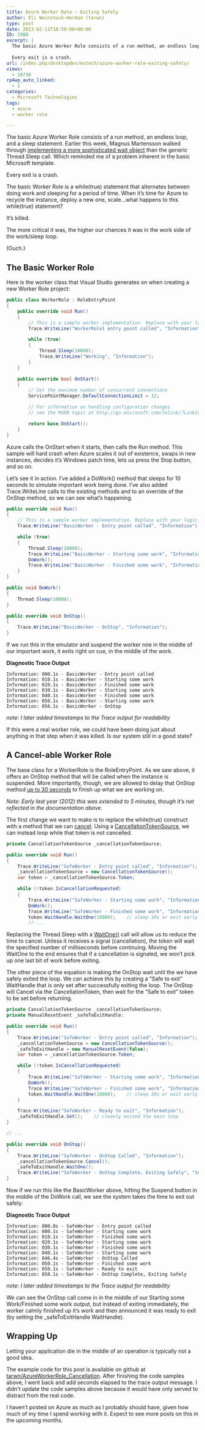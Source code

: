 ```yaml
---
title: Azure Worker Role – Exiting Safely
author: Eli Weinstock-Herman (tarwn)
type: post
date: 2013-02-11T18:59:00+00:00
ID: 1980
excerpt: |
  The basic Azure Worker Role consists of a run method, an endless loop, and a sleep statement. Earlier this week, Magnus Martensson walked through implementing a more sophisticated wait object than the generic Thread.Sleep call. Which reminded me of a problem inherent in the basic Microsoft template.
  
  Every exit is a crash.
url: /index.php/desktopdev/mstech/azure-worker-role-exiting-safely/
views:
  - 18730
rp4wp_auto_linked:
  - 1
categories:
  - Microsoft Technologies
tags:
  - azure
  - worker role

---
```

The basic Azure Worker Role consists of a run method, an endless loop, and a sleep statement. Earlier this week, Magnus Martensson walked through [implementing a more sophisticated wait object][1] than the generic Thread.Sleep call. Which reminded me of a problem inherent in the basic Microsoft template.

Every exit is a crash.

The basic Worker Role is a while(true) statement that alternates between doing work and sleeping for a period of time. When it&#8217;s time for Azure to recycle the instance, deploy a new one, scale&#8230;what happens to this while(true) statement?

It&#8217;s killed. 

The more critical it was, the higher our chances it was in the work side of the work/sleep loop.

(Ouch.)

## The Basic Worker Role

Here is the worker class that Visual Studio generates on when creating a new Worker Role project:

```csharp
public class WorkerRole : RoleEntryPoint
{
	public override void Run()
	{
		// This is a sample worker implementation. Replace with your logic.
		Trace.WriteLine("WorkerRole1 entry point called", "Information");

		while (true)
		{
			Thread.Sleep(10000);
			Trace.WriteLine("Working", "Information");
		}
	}

	public override bool OnStart()
	{
		// Set the maximum number of concurrent connections 
		ServicePointManager.DefaultConnectionLimit = 12;

		// For information on handling configuration changes
		// see the MSDN topic at http://go.microsoft.com/fwlink/?LinkId=166357.

		return base.OnStart();
	}
}
```
Azure calls the OnStart when it starts, then calls the Run method. This sample will hard crash when Azure scales it out of existence, swaps in new instances, decides it&#8217;s Windows patch time, lets us press the Stop button, and so on. 

Let&#8217;s see it in action. I&#8217;ve added a DoWork() method that sleeps for 10 seconds to simulate important work being done. I&#8217;ve also added Trace.WriteLine calls to the existing methods and to an override of the OnStop method, so we can see what&#8217;s happening.

```csharp
public override void Run()
{
	// This is a sample worker implementation. Replace with your logic.
	Trace.WriteLine("BasicWorker - Entry point called", "Information");

	while (true)
	{
		Thread.Sleep(10000);
		Trace.WriteLine("BasicWorker - Starting some work", "Information");
		DoWork();
		Trace.WriteLine("BasicWorker - Finished some work", "Information");
	}
}

public void DoWork()
{
	Thread.Sleep(10000);
}

public override void OnStop()
{
	Trace.WriteLine("BasicWorker - OnStop", "Information");
}
```
If we run this in the emulator and suspend the worker role in the middle of our important work, it exits right on cue, in the middle of the work.

**Diagnostic Trace Output**

```text
Information: 000.1s - BasicWorker - Entry point called
Information: 010.1s - BasicWorker - Starting some work
Information: 020.1s - BasicWorker - Finished some work
Information: 030.1s - BasicWorker - Starting some work
Information: 040.1s - BasicWorker - Finished some work
Information: 050.1s - BasicWorker - Starting some work
Information: 056.1s - BasicWorker - OnStop
```
_note: I later added timestamps to the Trace output for readability_

If this were a real worker role, we could have been doing just about anything in that step when it was killed. Is our system still in a good state?

## A Cancel-able Worker Role

The base class for a WorkerRole is the RoleEntryPoint. As we saw above, it offers an OnStop method that will be called when the instance is suspended. More importantly, though, we are allowed to delay that OnStop method [up to 30 seconds][2] to finish up what we are working on.

_Note: Early last year (2012) this was extended to 5 minutes, though it&#8217;s not reflected in the documentation above._

The first change we want to make is to replace the while(true) construct with a method that we can [cancel][3]. Using a [CancellationTokenSource][4], we can instead loop while that token is not cancelled.

```csharp
private CancellationTokenSource _cancellationTokenSource;

public override void Run()
{
	Trace.WriteLine("SafeWorker - Entry point called", "Information");
	_cancellationTokenSource = new CancellationTokenSource();
	var token = _cancellationTokenSource.Token;

	while (!token.IsCancellationRequested)
	{
		Trace.WriteLine("SafeWorker - Starting some work", "Information");
		DoWork();
		Trace.WriteLine("SafeWorker - Finished some work", "Information");
		token.WaitHandle.WaitOne(10000);	// sleep 10s or exit early if cancellation is signalled
		// ...
```
Replacing the Thread.Sleep with a [WaitOne()][5] call will allow us to reduce the time to cancel. Unless it receives a signal (cancellation), the token will wait the specified number of milliseconds before continuing. Moving the WaitOne to the end ensures that if a cancellation is signaled, we won&#8217;t pick up one last bit of work before exiting.

The other piece of the equation is making the OnStop wait until the we have safely exited the loop. We can achieve this by creating a &#8220;Safe to exit&#8221; WaitHandle that is only set after successfully exiting the loop. The OnStop will Cancel via the CancellationToken, then wait for the &#8220;Safe to exit&#8221; token to be set before returning.

```csharp
private CancellationTokenSource _cancellationTokenSource;
private ManualResetEvent _safeToExitHandle;

public override void Run()
{
	Trace.WriteLine("SafeWorker - Entry point called", "Information");
	_cancellationTokenSource = new CancellationTokenSource();
	_safeToExitHandle = new ManualResetEvent(false);
	var token = _cancellationTokenSource.Token;

	while (!token.IsCancellationRequested)
	{
		Trace.WriteLine("SafeWorker - Starting some work", "Information");
		DoWork();
		Trace.WriteLine("SafeWorker - Finished some work", "Information");
		token.WaitHandle.WaitOne(10000);	// sleep 10s or exit early if cancellation is signalled
	}

	Trace.WriteLine("SafeWorker - Ready to exit", "Information");
	_safeToExitHandle.Set();	// cleanly exited the main loop
}

// ...

public override void OnStop()
{
	Trace.WriteLine("SafeWorker - OnStop Called", "Information");
	_cancellationTokenSource.Cancel();
	_safeToExitHandle.WaitOne();
	Trace.WriteLine("SafeWorker - OnStop Complete, Exiting Safely", "Information");
}
```
Now if we run this like the BasicWorker above, hitting the Suspend button in the middle of the DoWork call, we see the system takes the time to exit out safely:

**Diagnostic Trace Output**

```text
Information: 000.0s - SafeWorker - Entry point called
Information: 000.1s - SafeWorker - Starting some work
Information: 010.1s - SafeWorker - Finished some work
Information: 020.1s - SafeWorker - Starting some work
Information: 030.1s - SafeWorker - Finished some work
Information: 040.1s - SafeWorker - Starting some work
Information: 046.4s - SafeWorker - OnStop Called
Information: 050.1s - SafeWorker - Finished some work
Information: 050.1s - SafeWorker - Ready to exit
Information: 050.1s - SafeWorker - OnStop Complete, Exiting Safely
```
_note: I later added timestamps to the Trace output for readability_

We can see the OnStop call come in in the middle of our Starting some Work/Finished some work output, but instead of exiting immediately, the worker calmly finished up it&#8217;s work and then announced it was ready to exit (by setting the _safeToExitHandle WaitHandle).

## Wrapping Up

Letting your application die in the middle of an operation is typically not a good idea. 

The example code for this post is available on github at [tarwn/AzureWorkerRole_Cancellation][6]. After finishing the code samples above, I went back and add seconds elapsed to the trace output message. I didn&#8217;t update the code samples above because it would have only served to distract from the real code.

I haven&#8217;t posted on Azure as much as I probably should have, given how much of my time I spend working with it. Expect to see more posts on this in the upcoming months.

 [1]: http://magnusmartensson.com/howto-wait-in-a-workerrole-using-system-timers-timer-and-system-threading-eventwaithandle-over-system-threading-thread-sleep "HowTo wait in a WorkerRole using Timer and EventWaitHandle over Thread.Sleep"
 [2]: http://msdn.microsoft.com/en-us/library/microsoft.windowsazure.serviceruntime.roleentrypoint.onstop.aspx "RoleEntryPoint.OnStop, MSDN"
 [3]: http://msdn.microsoft.com/en-us/library/dd997364.aspx "Cancellation in Managed Threads, MSDN"
 [4]: http://msdn.microsoft.com/en-us/library/system.threading.cancellationtokensource.aspx "CancellationTokenSource, MSDN"
 [5]: http://msdn.microsoft.com/en-us/library/cc189907.aspx "WaitOne, MSDN"
 [6]: https://github.com/tarwn/AzureWorkerRole_Cancellation "tarwn/AzureWorkerRole_Cancellation, GitHub"